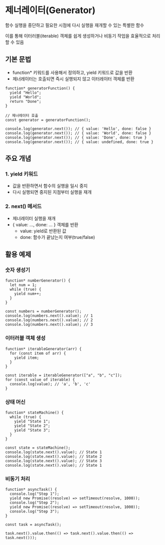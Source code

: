# 제너레이터(Generator)

함수 실행을 중단하고 필요한 시점에 다시 실행을 재개할 수 있는 특별한 함수

이를 통해 이터러블(iterable) 객체를 쉽게 생성하거나 비동기 작업을 효율적으로 처리할 수 있음

## 기본 문법

- function* 키워드를 사용해서 정의하고, yield 키워드로 값을 반환
- 제너레이터는 호출되면 즉시 실행되지 않고 이터레이터 객체를 반환

```
function* generatorFunction() {
  yield "Hello";
  yield "World";
  return "Done";
}

// 제너레이터 호출
const generator = generatorFunction();

console.log(generator.next()); // { value: 'Hello', done: false }
console.log(generator.next()); // { value: 'World', done: false }
console.log(generator.next()); // { value: 'Done', done: true }
console.log(generator.next()); // { value: undefined, done: true }
```

## 주요 개념

### 1. yield 키워드

- 값을 반환하면서 함수의 실행을 일시 중지
- 다시 실행되면 중지된 지점부터 실행을 재개

### 2. next() 메서드

- 제너레이터 실행을 재개
- { value: ..., done: ... } 객체를 반환
  - value: yield로 반환된 값
  - done: 함수가 끝났는지 여부(true/false)
 
## 활용 예제

### 숫자 생성기

```
function* numberGenerator() {
  let num = 1;
  while (true) {
    yield num++;
  }
}

const numbers = numberGenerator();
console.log(numbers.next().value); // 1
console.log(numbers.next().value); // 2
console.log(numbers.next().value); // 3
```

### 이터러블 객체 생성

```
function* iterableGenerator(arr) {
  for (const item of arr) {
    yield item;
  }
}

const iterable = iterableGenerator(["a", "b", "c"]);
for (const value of iterable) {
  console.log(value); // 'a', 'b', 'c'
}
```

### 상태 머신

```
function* stateMachine() {
  while (true) {
    yield "State 1";
    yield "State 2";
    yield "State 3";
  }
}

const state = stateMachine();
console.log(state.next().value); // State 1
console.log(state.next().value); // State 2
console.log(state.next().value); // State 3
console.log(state.next().value); // State 1
```

### 비동기 처리

```
function* asyncTask() {
  console.log("Step 1");
  yield new Promise((resolve) => setTimeout(resolve, 1000));
  console.log("Step 2");
  yield new Promise((resolve) => setTimeout(resolve, 1000));
  console.log("Step 3");
}

const task = asyncTask();

task.next().value.then(() => task.next().value.then(() => task.next()));
```
